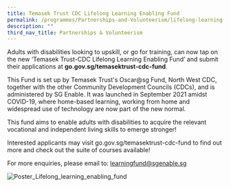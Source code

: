 ```yaml
---
title: Temasek Trust CDC Lifelong Learning Enabling Fund
permalink: /programmes/Partnerships-and-Volunteerism/lifelong-learning-enabling-fund
description: ""
third_nav_title: Partnerships & Volunteerism
---
```

<meta name="description" content="Temasel Trust">


Adults with disabilities looking to upskill, or go for training, can now tap on the new ‘Temasek Trust-CDC Lifelong Learning Enabling Fund’ and submit their applications at **go.gov.sg/temasektrust-cdc-fund**.  
  
This Fund is set up by Temasek Trust's Oscar@sg Fund, North West CDC, together with the other Community Development Councils (CDCs), and is administered by SG Enable. It was launched in September 2021 amidst COVID-19, where home-based learning, working from home and widespread use of technology are now part of the new normal.  
  
This fund aims to enable adults with disabilities to acquire the relevant vocational and independent living skills to emerge stronger!  
  
Interested applicants may visit go.gov.sg/temasektrust-cdc-fund to find out more and check out the suite of courses available!  
  
For more enquiries, please email to: learningfund@sgenable.sg

![Poster_Lifelong_learning_enabling_fund](https://www-cdc-gov-sg-admin.cwp.sg/images/librariesprovider4/images-nwcdc/programmes/upcoming/poster_lifelong_learning_enabling_fund.jpg?sfvrsn=593b8f34_2 "Poster_Lifelong_learning_enabling_fund")